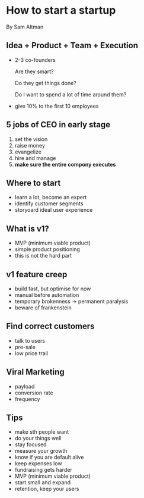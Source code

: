 # How to start a startup

By Sam Altman

## Idea + Product + Team + Execution

- 2-3 co-founders

  Are they smart?

  Do they get things done?

  Do I want to spend a lot of time around them?

- give 10% to the first 10 employees

## 5 jobs of CEO in early stage

1. set the vision
2. raise money
3. evangelize
4. hire and manage
5. **make sure the entire compony executes**

## Where to start

- learn a lot, become an expert
- identify customer segments
- storyoard ideal user experience

## What is v1?

- MVP (minimum viable product)
- simple product positioning
- this is not the hard part

## v1 feature creep

- build fast, but optimise for now
- manual before automation
- temporary brokenness -> permanent paralysis
- beware of frankenstein

## Find correct customers

- talk to users
- pre-sale
- low price trail

## Viral Marketing

- payload
- conversion rate
- frequency

## Tips

- make sth people want
- do your things well
- stay focused
- measure your growth
- know if you are default alive
- keep expenses low
- fundraising gets harder
- MVP (minimum viable product)
- start small and expand
- retention, keep your users
